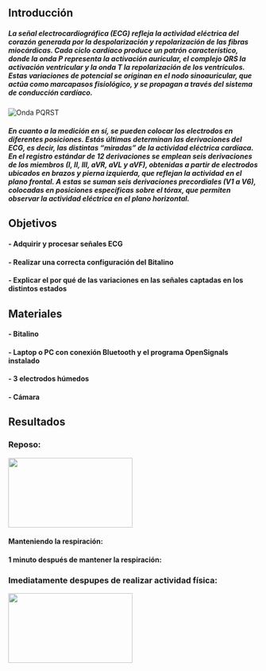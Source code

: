 ## Introducción
##### La señal electrocardiográfica (ECG) refleja la actividad eléctrica del corazón generada por la despolarización y repolarización de las fibras miocárdicas. Cada ciclo cardíaco produce un patrón característico, donde la onda P representa la activación auricular, el complejo QRS la activación ventricular y la onda T la repolarización de los ventrículos. Estas variaciones de potencial se originan en el nodo sinoauricular, que actúa como marcapasos fisiológico, y se propagan a través del sistema de conducción cardíaco. 
![Onda PQRST](https://lamochiladelresi.wordpress.com/wp-content/uploads/2018/05/captura-de-pantalla-2017-10-11-a-las-9-25-03-p-m.png)

##### En cuanto a la medición en sí, se pueden colocar los electrodos en diferentes posiciones. Estás últimas determinan las derivaciones del ECG, es decir, las distintas “miradas” de la actividad eléctrica cardíaca. En el registro estándar de 12 derivaciones se emplean seis derivaciones de los miembros (I, II, III, aVR, aVL y aVF), obtenidas a partir de electrodos ubicados en brazos y pierna izquierda, que reflejan la actividad en el plano frontal. A estas se suman seis derivaciones precordiales (V1 a V6), colocadas en posiciones específicas sobre el tórax, que permiten observar la actividad eléctrica en el plano horizontal.

## Objetivos
#### - Adquirir y procesar señales ECG
#### - Realizar una correcta configuración del Bitalino
#### - Explicar el por qué de las variaciones en las señales captadas en los distintos estados

## Materiales
#### - Bitalino
#### - Laptop o PC con conexión Bluetooth y el programa OpenSignals instalado
#### - 3 electrodos húmedos
#### - Cámara

## Resultados
### Reposo:
 <a href="https://www.youtube.com/watch?v=xW7y7veXIAQ"><img src="https://img.youtube.com/vi/xW7y7veXIAQ/0.jpg" width="250" height="140"></a> 


#### Manteniendo la respiración:
 
 
#### 1 minuto después de mantener la respiración:

### Imediatamente despupes de realizar actividad física:
 <a href="https://www.youtube.com/watch?v=9ZFO6JZfvcw"><img src="https://img.youtube.com/vi/9ZFO6JZfvcw/0.jpg" width="250" height="140"></a> 
